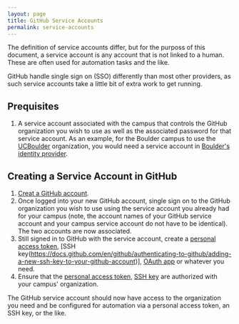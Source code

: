 ```yaml
---
layout: page
title: GitHub Service Accounts
permalink: service-accounts
---
```

The definition of service accounts differ, but for the purposs of this document, a service account is any account that is not linked to a human. These are often used for automation tasks and the like.

GitHub handle single sign on (SSO) differently than most other providers, as such service accounts take a little bit of extra work to get running.

## Prequisites
1. A service account associated with the campus that controls the GitHub organization you wish to use as well as the associated password for that service account. As an example, for the Boulder campus to use the [UCBoulder](https://github.com/UCBoulder) organization, you would need a service account in [Boulder's identity provider](https://identikey.colorado.edu).

## Creating a Service Account in GitHub
1. [Creat a GitHub account](https://github.com/join).
1. Once logged into your new GitHub account, single sign on to the GitHub organization you wish to use using the service account you already had for your campus (note, the account names of your GitHub service account and your campus service account do not have to be identical). The two accounts are now associated.
1. Still signed in to GitHub with the service account, create a [personal access token](https://docs.github.com/en/github/authenticating-to-github/creating-a-personal-access-token), [SSH key(https://docs.github.com/en/github/authenticating-to-github/adding-a-new-ssh-key-to-your-github-account)], [OAuth app](https://docs.github.com/en/github/authenticating-to-github/authorizing-oauth-apps) or whatever you need.
1. Ensure that the [personal access token](https://docs.github.com/en/github/authenticating-to-github/authorizing-a-personal-access-token-for-use-with-saml-single-sign-on), [SSH key](https://docs.github.com/en/github/authenticating-to-github/authorizing-an-ssh-key-for-use-with-saml-single-sign-on) are authorized with your campus' organization.

The GitHub service account should now have access to the organization you need and be configured for automation via a personal access token, an SSH key, or the like. 
